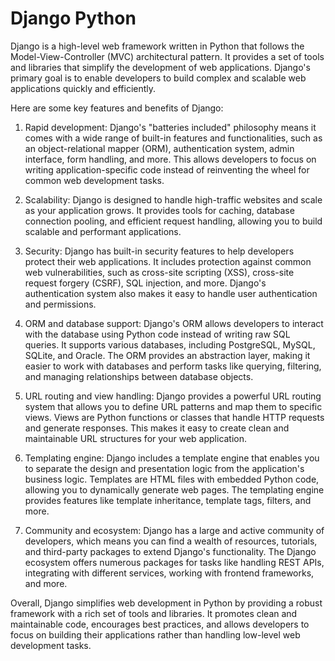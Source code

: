 # Django Python

Django is a high-level web framework written in Python that follows the Model-View-Controller (MVC) architectural pattern. It provides a set of tools and libraries that simplify the development of web applications. Django's primary goal is to enable developers to build complex and scalable web applications quickly and efficiently. 

Here are some key features and benefits of Django:

1. Rapid development: Django's "batteries included" philosophy means it comes with a wide range of built-in features and functionalities, such as an object-relational mapper (ORM), authentication system, admin interface, form handling, and more. This allows developers to focus on writing application-specific code instead of reinventing the wheel for common web development tasks.

2. Scalability: Django is designed to handle high-traffic websites and scale as your application grows. It provides tools for caching, database connection pooling, and efficient request handling, allowing you to build scalable and performant applications.

3. Security: Django has built-in security features to help developers protect their web applications. It includes protection against common web vulnerabilities, such as cross-site scripting (XSS), cross-site request forgery (CSRF), SQL injection, and more. Django's authentication system also makes it easy to handle user authentication and permissions.

4. ORM and database support: Django's ORM allows developers to interact with the database using Python code instead of writing raw SQL queries. It supports various databases, including PostgreSQL, MySQL, SQLite, and Oracle. The ORM provides an abstraction layer, making it easier to work with databases and perform tasks like querying, filtering, and managing relationships between database objects.

5. URL routing and view handling: Django provides a powerful URL routing system that allows you to define URL patterns and map them to specific views. Views are Python functions or classes that handle HTTP requests and generate responses. This makes it easy to create clean and maintainable URL structures for your web application.

6. Templating engine: Django includes a template engine that enables you to separate the design and presentation logic from the application's business logic. Templates are HTML files with embedded Python code, allowing you to dynamically generate web pages. The templating engine provides features like template inheritance, template tags, filters, and more.

7. Community and ecosystem: Django has a large and active community of developers, which means you can find a wealth of resources, tutorials, and third-party packages to extend Django's functionality. The Django ecosystem offers numerous packages for tasks like handling REST APIs, integrating with different services, working with frontend frameworks, and more.

Overall, Django simplifies web development in Python by providing a robust framework with a rich set of tools and libraries. It promotes clean and maintainable code, encourages best practices, and allows developers to focus on building their applications rather than handling low-level web development tasks.

 












